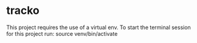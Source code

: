 # tracko

This project requires the use of a virtual env.
To start the terminal session for this project run:
source venv/bin/activate

